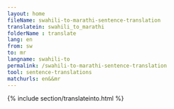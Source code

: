 ```yaml
---
layout: home
fileName: swahili-to-marathi-sentence-translation
translatein: swahili_to_marathi
folderName : translate
lang: en
from: sw
to: mr
langname: swahili-to
permalink: /swahili-to-marathi-sentence-translation
tool: sentence-translations
matchurls: en&&mr
---
```

{% include section/translateinto.html %}

